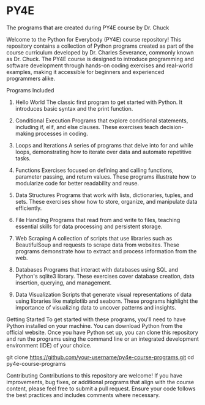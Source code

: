 # PY4E
The programs that are created during PY4E course by Dr. Chuck

Welcome to the Python for Everybody (PY4E) course repository! This repository contains a collection of Python programs created as part of the course curriculum developed by Dr. Charles Severance, commonly known as Dr. Chuck. The PY4E course is designed to introduce programming and software development through hands-on coding exercises and real-world examples, making it accessible for beginners and experienced programmers alike.

Programs Included
1. Hello World
The classic first program to get started with Python. It introduces basic syntax and the print function.

2. Conditional Execution
Programs that explore conditional statements, including if, elif, and else clauses. These exercises teach decision-making processes in coding.

3. Loops and Iterations
A series of programs that delve into for and while loops, demonstrating how to iterate over data and automate repetitive tasks.

4. Functions
Exercises focused on defining and calling functions, parameter passing, and return values. These programs illustrate how to modularize code for better readability and reuse.

5. Data Structures
Programs that work with lists, dictionaries, tuples, and sets. These exercises show how to store, organize, and manipulate data efficiently.

6. File Handling
Programs that read from and write to files, teaching essential skills for data processing and persistent storage.

7. Web Scraping
A collection of scripts that use libraries such as BeautifulSoup and requests to scrape data from websites. These programs demonstrate how to extract and process information from the web.

8. Databases
Programs that interact with databases using SQL and Python's sqlite3 library. These exercises cover database creation, data insertion, querying, and management.

9. Data Visualization
Scripts that generate visual representations of data using libraries like matplotlib and seaborn. These programs highlight the importance of visualizing data to uncover patterns and insights.

Getting Started
To get started with these programs, you'll need to have Python installed on your machine. You can download Python from the official website. Once you have Python set up, you can clone this repository and run the programs using the command line or an integrated development environment (IDE) of your choice.

git clone https://github.com/your-username/py4e-course-programs.git
cd py4e-course-programs



Contributing
Contributions to this repository are welcome! If you have improvements, bug fixes, or additional programs that align with the course content, please feel free to submit a pull request. Ensure your code follows the best practices and includes comments where necessary.

